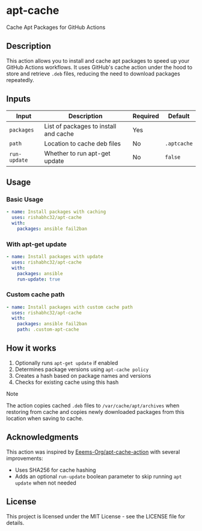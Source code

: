 # apt-cache

Cache Apt Packages for GitHub Actions

## Description

This action allows you to install and cache apt packages to speed up your GitHub Actions workflows. It uses GitHub's cache action under the hood to store and retrieve `.deb` files, reducing the need to download packages repeatedly.

## Inputs

| Input | Description | Required | Default |
|-------|-------------|----------|---------|
| `packages` | List of packages to install and cache | Yes | |
| `path` | Location to cache deb files | No | `.aptcache` |
| `run-update` | Whether to run apt-get update | No | `false` |

## Usage

### Basic Usage

```yaml
- name: Install packages with caching
  uses: rishabhc32/apt-cache
  with:
    packages: ansible fail2ban
```

### With apt-get update

```yaml
- name: Install packages with update
  uses: rishabhc32/apt-cache
  with:
    packages: ansible
    run-update: true
```

### Custom cache path

```yaml
- name: Install packages with custom cache path
  uses: rishabhc32/apt-cache
  with:
    packages: ansible fail2ban
    path: .custom-apt-cache
```

## How it works

1. Optionally runs `apt-get update` if enabled
2. Determines package versions using `apt-cache policy`
3. Creates a hash based on package names and versions
4. Checks for existing cache using this hash

> [!NOTE]
> The action copies cached `.deb` files to `/var/cache/apt/archives` when restoring from cache and copies newly downloaded packages from this location when saving to cache.

## Acknowledgments

This action was inspired by [Eeems-Org/apt-cache-action](https://github.com/Eeems-Org/apt-cache-action) with several improvements:

- Uses SHA256 for cache hashing
- Adds an optional `run-update` boolean parameter to skip running `apt update` when not needed

## License

This project is licensed under the MIT License - see the LICENSE file for details.
